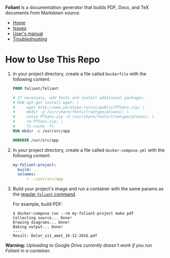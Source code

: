**Foliant** is a documentation generator that builds PDF, Docx, and TeX documents from Markdown source.

- [Home](https://github.com/foliant-docs/foliant/)
- [Issues](https://github.com/foliant-docs/foliant/issues)
- [User's manual](https://github.com/foliant-docs/foliant/#usage)
- [Troubleshooting](https://github.com/foliant-docs/foliant/#troubleshooting)


# How to Use This Repo

1.  In your project directory, create a file called `Dockerfile` with the following content:

    ```dockerfile
    FROM foliant/foliant

    # If necessary, add fonts and install additional packages:
    # RUN apt-get install wget; \
    #     wget http://www.paratype.ru/uni/public/PTSans.zip; \
    #     mkdir -p /usr/share/fonts/truetype/ptsans/; \
    #     unzip PTSans.zip -d /usr/share/fonts/truetype/ptsans/; \
    #     rm PTSans.zip; \
    #     fc-cache -fv
    RUN mkdir -p /usr/src/app

    WORKDIR /usr/src/app
    ```

2.  In your project directory, create a file called `docker-compose.yml` with the following content:

    ```yaml
    my-foliant-project:
      build: .
      volumes:
          - .:/usr/src/app
    ```

3.  Build your project's image and run a container with the same params as the [regular ``foliant`` command](https://github.com/foliant-docs/foliant/#usage).

    For example, build PDF:

    ```shell
    $ docker-compose run --rm my-foliant-project make pdf
    Collecting source... Done!
    Drawing diagrams... Done!
    Baking output... Done!
    ----
    Result: Dolor_sit_amet_16-12-2016.pdf
    ```

**Warning:** *Uploading to Google Drive currently doesn't work if you run Foliant in a container.*
